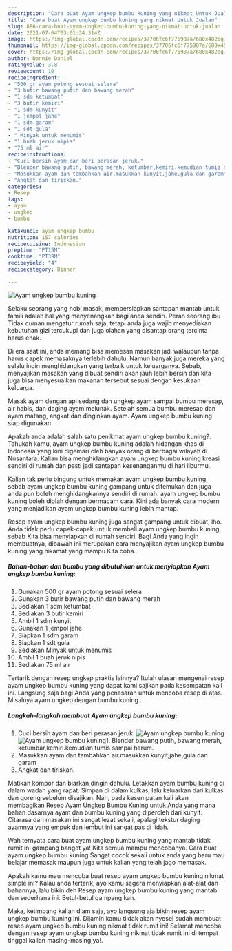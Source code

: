```yaml
---
description: "Cara buat Ayam ungkep bumbu kuning yang nikmat Untuk Jualan"
title: "Cara buat Ayam ungkep bumbu kuning yang nikmat Untuk Jualan"
slug: 886-cara-buat-ayam-ungkep-bumbu-kuning-yang-nikmat-untuk-jualan
date: 2021-07-04T03:01:34.314Z
image: https://img-global.cpcdn.com/recipes/37706fc6f775987a/680x482cq70/ayam-ungkep-bumbu-kuning-foto-resep-utama.jpg
thumbnail: https://img-global.cpcdn.com/recipes/37706fc6f775987a/680x482cq70/ayam-ungkep-bumbu-kuning-foto-resep-utama.jpg
cover: https://img-global.cpcdn.com/recipes/37706fc6f775987a/680x482cq70/ayam-ungkep-bumbu-kuning-foto-resep-utama.jpg
author: Nannie Daniel
ratingvalue: 3.8
reviewcount: 10
recipeingredient:
- "500 gr ayam potong sesuai selera"
- "3 butir bawang putih dan bawang merah"
- "1 sdm ketumbat"
- "3 butir kemiri"
- "1 sdm kunyit"
- "1 jempol jahe"
- "1 sdm garam"
- "1 sdt gula"
- " Minyak untuk menumis"
- "1 buah jeruk nipis"
- "75 ml air"
recipeinstructions:
- "Cuci bersih ayam dan beri perasan jeruk."
- "Blender bawang putih, bawang merah, ketumbar,kemiri.kemudian tumis sampai harum."
- "Masukkan ayam dan tambahkan air.masukkan kunyit,jahe,gula dan garam"
- "Angkat dan tiriskan."
categories:
- Resep
tags:
- ayam
- ungkep
- bumbu

katakunci: ayam ungkep bumbu 
nutrition: 157 calories
recipecuisine: Indonesian
preptime: "PT15M"
cooktime: "PT39M"
recipeyield: "4"
recipecategory: Dinner

---
```



![Ayam ungkep bumbu kuning](https://img-global.cpcdn.com/recipes/37706fc6f775987a/680x482cq70/ayam-ungkep-bumbu-kuning-foto-resep-utama.jpg)

Selaku seorang yang hobi masak, mempersiapkan santapan mantab untuk famili adalah hal yang menyenangkan bagi anda sendiri. Peran seorang ibu Tidak cuman mengatur rumah saja, tetapi anda juga wajib menyediakan kebutuhan gizi tercukupi dan juga olahan yang disantap orang tercinta harus enak.

Di era  saat ini, anda memang bisa memesan masakan jadi walaupun tanpa harus capek memasaknya terlebih dahulu. Namun banyak juga mereka yang selalu ingin menghidangkan yang terbaik untuk keluarganya. Sebab, menyajikan masakan yang dibuat sendiri akan jauh lebih bersih dan kita juga bisa menyesuaikan makanan tersebut sesuai dengan kesukaan keluarga. 

Masak ayam dengan api sedang dan ungkep ayam sampai bumbu meresap, air habis, dan daging ayam melunak. Setelah semua bumbu meresap dan ayam matang, angkat dan dinginkan ayam. Ayam ungkep bumbu kuning siap digunakan.

Apakah anda adalah salah satu penikmat ayam ungkep bumbu kuning?. Tahukah kamu, ayam ungkep bumbu kuning adalah hidangan khas di Indonesia yang kini digemari oleh banyak orang di berbagai wilayah di Nusantara. Kalian bisa menghidangkan ayam ungkep bumbu kuning kreasi sendiri di rumah dan pasti jadi santapan kesenanganmu di hari liburmu.

Kalian tak perlu bingung untuk memakan ayam ungkep bumbu kuning, sebab ayam ungkep bumbu kuning gampang untuk ditemukan dan juga anda pun boleh menghidangkannya sendiri di rumah. ayam ungkep bumbu kuning boleh diolah dengan bermacam cara. Kini ada banyak cara modern yang menjadikan ayam ungkep bumbu kuning lebih mantap.

Resep ayam ungkep bumbu kuning juga sangat gampang untuk dibuat, lho. Anda tidak perlu capek-capek untuk membeli ayam ungkep bumbu kuning, sebab Kita bisa menyiapkan di rumah sendiri. Bagi Anda yang ingin membuatnya, dibawah ini merupakan cara menyajikan ayam ungkep bumbu kuning yang nikamat yang mampu Kita coba.

<!--inarticleads1-->

##### Bahan-bahan dan bumbu yang dibutuhkan untuk menyiapkan Ayam ungkep bumbu kuning:

1. Gunakan 500 gr ayam potong sesuai selera
1. Gunakan 3 butir bawang putih dan bawang merah
1. Sediakan 1 sdm ketumbat
1. Sediakan 3 butir kemiri
1. Ambil 1 sdm kunyit
1. Gunakan 1 jempol jahe
1. Siapkan 1 sdm garam
1. Siapkan 1 sdt gula
1. Sediakan  Minyak untuk menumis
1. Ambil 1 buah jeruk nipis
1. Sediakan 75 ml air


Tertarik dengan resep ungkep praktis lainnya? Itulah ulasan mengenai resep ayam ungkep bumbu kuning yang dapat kami sajikan pada kesempatan kali ini. Langsung saja bagi Anda yang penasaran untuk mencoba resep di atas. Misalnya ayam ungkep dengan bumbu kuning. 

<!--inarticleads2-->

##### Langkah-langkah membuat Ayam ungkep bumbu kuning:

1. Cuci bersih ayam dan beri perasan jeruk.
<img src="https://img-global.cpcdn.com/steps/4acca47cdf058d42/160x128cq70/ayam-ungkep-bumbu-kuning-langkah-memasak-1-foto.jpg" alt="Ayam ungkep bumbu kuning"><img src="https://img-global.cpcdn.com/steps/24adb15da1cc7546/160x128cq70/ayam-ungkep-bumbu-kuning-langkah-memasak-1-foto.jpg" alt="Ayam ungkep bumbu kuning">1. Blender bawang putih, bawang merah, ketumbar,kemiri.kemudian tumis sampai harum.
1. Masukkan ayam dan tambahkan air.masukkan kunyit,jahe,gula dan garam
1. Angkat dan tiriskan.


Matikan kompor dan biarkan dingin dahulu. Letakkan ayam bumbu kuning di dalam wadah yang rapat. Simpan di dalam kulkas, lalu keluarkan dari kulkas dan goreng sebelum disajikan. Nah, pada kesempatan kali akan membagikan Resep Ayam Ungkep Bumbu Kuning untuk Anda yang mana bahan dasarnya ayam dan bumbu kuning yang diperoleh dari kunyit. Citarasa dari masakan ini sangat lezat sekali, apalagi tekstur daging ayamnya yang empuk dan lembut ini sangat pas di lidah. 

Wah ternyata cara buat ayam ungkep bumbu kuning yang mantab tidak rumit ini gampang banget ya! Kita semua mampu mencobanya. Cara buat ayam ungkep bumbu kuning Sangat cocok sekali untuk anda yang baru mau belajar memasak maupun juga untuk kalian yang telah jago memasak.

Apakah kamu mau mencoba buat resep ayam ungkep bumbu kuning nikmat simple ini? Kalau anda tertarik, ayo kamu segera menyiapkan alat-alat dan bahannya, lalu bikin deh Resep ayam ungkep bumbu kuning yang mantab dan sederhana ini. Betul-betul gampang kan. 

Maka, ketimbang kalian diam saja, ayo langsung aja bikin resep ayam ungkep bumbu kuning ini. Dijamin kamu tiidak akan nyesel sudah membuat resep ayam ungkep bumbu kuning nikmat tidak rumit ini! Selamat mencoba dengan resep ayam ungkep bumbu kuning nikmat tidak rumit ini di tempat tinggal kalian masing-masing,ya!.

